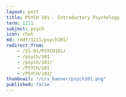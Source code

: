 ```yaml
---
layout: post
title: PSYCH 101 - Introductory Psychology
term: 1211
subject: psych
icon: chat
md: /mdf/1211/psych101/
redirect_from:
    - /21-01/PSYCH101/
    - /psych/101
    - /psych/101/
    - /PSYCH/101
    - /PSYCH/101/
thumbnail: "/crs_banner/psych101.png"
published: false
---
```

